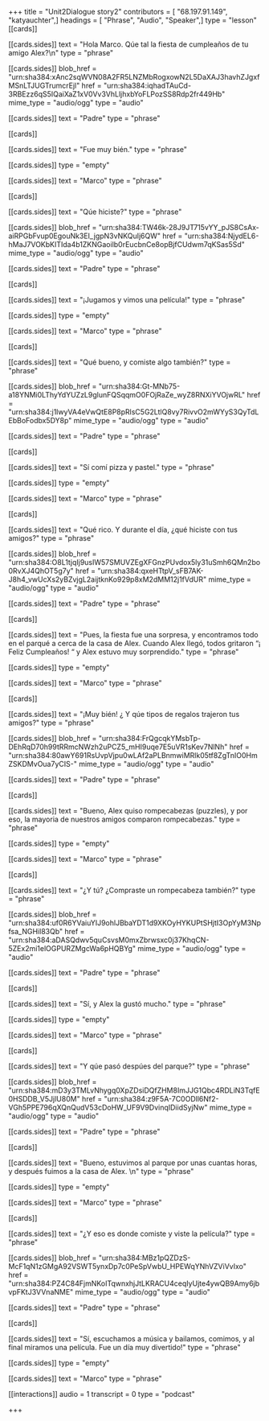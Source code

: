 +++
title = "Unit2Dialogue story2"
contributors = [ "68.197.91.149", "katyauchter",]
headings = [ "Phrase", "Audio", "Speaker",]
type = "lesson"
[[cards]]

[[cards.sides]]
text = "Hola Marco.  Qúe tal la fiesta de cumpleaños de tu amigo Alex?\n"
type = "phrase"

[[cards.sides]]
blob_href = "urn:sha384:xAnc2sqWVN08A2FR5LNZMbRogxowN2L5DaXAJ3havhZJgxfMSnLTJUGTrumcrEjl"
href = "urn:sha384:iqhadTAuCd-3RBEzz6qS5IQaiXaZ1xV0Vv3VhLljhxbYoFLPozSS8Rdp2fr449Hb"
mime_type = "audio/ogg"
type = "audio"

[[cards.sides]]
text = "Padre"
type = "phrase"

[[cards]]

[[cards.sides]]
text = "Fue muy bién."
type = "phrase"

[[cards.sides]]
type = "empty"

[[cards.sides]]
text = "Marco"
type = "phrase"

[[cards]]

[[cards.sides]]
text = "Qúe hiciste?"
type = "phrase"

[[cards.sides]]
blob_href = "urn:sha384:TW46k-28J9JT715vYY_pJS8CsAx-aiRPGbFvup0EgouNk3EI_jgpN3vNKQuIj6QW"
href = "urn:sha384:NjydEL6-hMaJ7VOKbKITIda4b1ZKNGaoilb0rEucbnCe8opBjfCUdwm7qKSas5Sd"
mime_type = "audio/ogg"
type = "audio"

[[cards.sides]]
text = "Padre"
type = "phrase"

[[cards]]

[[cards.sides]]
text = "¡Jugamos y vimos una película!"
type = "phrase"

[[cards.sides]]
type = "empty"

[[cards.sides]]
text = "Marco"
type = "phrase"

[[cards]]

[[cards.sides]]
text = "Qué bueno, y comiste algo también?"
type = "phrase"

[[cards.sides]]
blob_href = "urn:sha384:Gt-MNb75-a18YNMi0LThyYdYUZzL9glunFQSqqmO0FOjRaZe_wyZ8RNXiYVOjwRL"
href = "urn:sha384:j1lwyVA4eVwQtE8P8pRlsC5G2LtlQ8vy7RivvO2mWYyS3QyTdLEbBoFodbx5DY8p"
mime_type = "audio/ogg"
type = "audio"

[[cards.sides]]
text = "Padre"
type = "phrase"

[[cards]]

[[cards.sides]]
text = "Sí comí pizza y pastel."
type = "phrase"

[[cards.sides]]
type = "empty"

[[cards.sides]]
text = "Marco"
type = "phrase"

[[cards]]

[[cards.sides]]
text = "Qué rico.  Y durante el día, ¿qué hiciste con tus amigos?"
type = "phrase"

[[cards.sides]]
blob_href = "urn:sha384:O8L1tjqIj9usIW57SMUVZEgXFGnzPUvdox5ly31uSmh6QMn2bo0RvXJ4QhOT5g7y"
href = "urn:sha384:qxeHTtpV_sFB7AK-J8h4_vwUcXs2yBZvjgL2aijtknKo929p8xM2dMM12j1fVdUR"
mime_type = "audio/ogg"
type = "audio"

[[cards.sides]]
text = "Padre"
type = "phrase"

[[cards]]

[[cards.sides]]
text = "Pues, la fiesta fue una sorpresa, y encontramos todo en el parqué a cerca de la casa de Alex.  Cuando Alex llegó, todos gritaron “¡ Feliz Cumpleaños! “  y Alex estuvo muy sorprendido."
type = "phrase"

[[cards.sides]]
type = "empty"

[[cards.sides]]
text = "Marco"
type = "phrase"

[[cards]]

[[cards.sides]]
text = "¡Muy bién!  ¿ Y qúe tipos de regalos trajeron tus amigos?"
type = "phrase"

[[cards.sides]]
blob_href = "urn:sha384:FrQgcqkYMsbTp-DEhRqD70h99tRRmcNWzh2uPCZ5_mHI9uqe7E5uVR1sKev7NlNh"
href = "urn:sha384:80awY691RsUvpVjpu0wLAf2aPLBnmwiMRlk05tf8ZgTnIO0HmZSKDMvOua7yCIS-"
mime_type = "audio/ogg"
type = "audio"

[[cards.sides]]
text = "Padre"
type = "phrase"

[[cards]]

[[cards.sides]]
text = "Bueno, Alex quiso rompecabezas (puzzles), y por eso, la mayoria de nuestros amigos comparon rompecabezas."
type = "phrase"

[[cards.sides]]
type = "empty"

[[cards.sides]]
text = "Marco"
type = "phrase"

[[cards]]

[[cards.sides]]
text = "¿Y tú? ¿Compraste un rompecabeza también?"
type = "phrase"

[[cards.sides]]
blob_href = "urn:sha384:uf0R6YVaiuYIJ9ohlJBbaYDT1d9XKOyHYKUPtSHjtI3OpYyM3Npfsa_NGHil83Qb"
href = "urn:sha384:aDASQdwv5quCsvsM0mxZbrwsxc0j37KhqCN-5ZEx2mi1elOGPURZMgcWa6pHQBYg"
mime_type = "audio/ogg"
type = "audio"

[[cards.sides]]
text = "Padre"
type = "phrase"

[[cards]]

[[cards.sides]]
text = "Sí, y Alex la gustó mucho."
type = "phrase"

[[cards.sides]]
type = "empty"

[[cards.sides]]
text = "Marco"
type = "phrase"

[[cards]]

[[cards.sides]]
text = "Y qúe pasó despúes del parque?"
type = "phrase"

[[cards.sides]]
blob_href = "urn:sha384:mD3y3TMLvNhygq0XpZDsiDQfZHM8ImJJG1Qbc4RDLiN3TqfE0HSDDB_V5JjlU80M"
href = "urn:sha384:z9F5A-7C0ODll6Nf2-VGh5PPE796qXQnQudV53cDoHW_UF9V9DvinqIDiidSyjNw"
mime_type = "audio/ogg"
type = "audio"

[[cards.sides]]
text = "Padre"
type = "phrase"

[[cards]]

[[cards.sides]]
text = "Bueno, estuvimos al parque por unas cuantas horas, y después fuimos a la casa de Alex.  \n"
type = "phrase"

[[cards.sides]]
type = "empty"

[[cards.sides]]
text = "Marco"
type = "phrase"

[[cards]]

[[cards.sides]]
text = "¿Y eso es donde comiste y viste la película?"
type = "phrase"

[[cards.sides]]
blob_href = "urn:sha384:MBz1pQZDzS-McF1qN1zGMgA92VSWT5ynxDp7c0PeSpVwbU_HPEWqYNhVZViVvIxo"
href = "urn:sha384:PZ4C84FjmNKoITqwnxhjJtLKRACU4ceqIyUjte4ywQB9Amy6jbvpFKtJ3VVnaNME"
mime_type = "audio/ogg"
type = "audio"

[[cards.sides]]
text = "Padre"
type = "phrase"

[[cards]]

[[cards.sides]]
text = "Sí, escuchamos a música y bailamos, comimos, y al final miramos una película.  Fue un día muy divertido!"
type = "phrase"

[[cards.sides]]
type = "empty"

[[cards.sides]]
text = "Marco"
type = "phrase"

[[interactions]]
audio = 1
transcript = 0
type = "podcast"

+++
